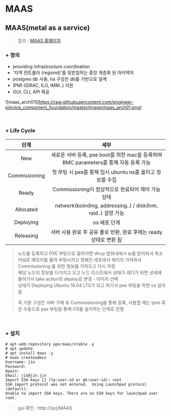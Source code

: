 # MAAS
## MAAS(metal as a service) 
> 참조 : [MAAS 홈페이지](https://maas.io)
### + 정의
+ providing infrastructure coordination<br>
+ '지역 컨트롤러 (regiond)'를 뒷받침하는 중앙 계층화 된 아키텍처 <br>
+ postgres db 사용, ha 구성은 db를 기반으로 설계<br>
+ IPMI (IDRAC, ILO, IMM..) 지원<br>
+ GUI, CLI, API 제공

![maas_arch01][https://raw.githubusercontent.com/engineer-pjin/sre_component_foundation/master/image/maas_arch01.png]

<br>

### + Life Cycle

단계 | 세부 
:---:|:---:
New | 새로운 서버 등록, pxe boot를 위한 mac을 등록하며 BMC parameters를 통해 자동 등록 가능
Commissioning| 첫 부팅 시 pxe를 통해 임시 ubuntu os를 올리고 정보를 수집 
Ready | Commissioning이 정상적으로 완료되어 제어 가능 상태 
Allocated | network(boinding, addressing..) / disk(lvm, raid..) 설정 가능
Deploying | os 배포 단계
Releasing | 서버 사용 완료 후 공유 풀로 반환, 완료 후에는 ready 상태로 변환 됨

> 노드를 등록하고 PXE 부팅으로 들어가면 dhcp 범위내에서 ip를 받아와서 최소 커널로 메모리를 올려 부팅시키고 정해진 레포에서 패키지 가져와서
Commissioning 를 위한 정보를 가져오고 다시 꺼짐 <br>
> 해당 노드의 정보를 다가지고 오고 노드 리스트에서 상태가 레디가 되면 상세에 들어가서 take action의 deploy로 변경 - 이미지 선택 <br>
> 상태가 Deploying Ubuntu 16.04 LTS가 되고 여기서 pxe 부팅을 하면 os 설치됨 <br>

> 즉 기본 구성은 서버 구매 후 Commissioning을 통해 등록, 사용할 때는 ipmi 혹은 수동으로 pxe 부팅을 통해 OS를 설치하는 단계로 진행

<br>

### + 설치
```
# apt-add-repository ppa:maas/stable -y
# apt update
# apt install maas -y
# maas createadmin
Username: jin
Password:
Again:
Email: jin@jin.jin
Import SSH keys [] (lp:user-id or gh:user-id): root
SSH import protocol was not entered.  Using Launchpad protocol (default).
Unable to import SSH keys. There are no SSH keys for launchpad user root.
```
> gui 확인 : http://[ip]/MAAS
